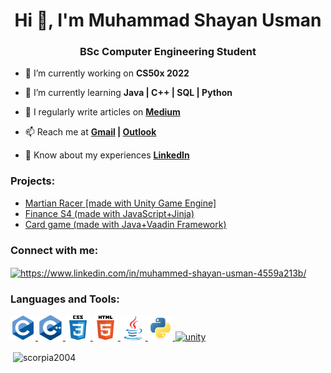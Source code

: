 <h1 align="center">Hi 👋, I'm Muhammad Shayan Usman</h1>
<h3 align="center">BSc Computer Engineering Student</h3>

- 🔭 I’m currently working on **CS50x 2022**

- 🌱 I’m currently learning **Java | C++ | SQL | Python**

- 📝 I regularly write articles on **[Medium](https://medium.com/@mshayanalwaha)**

- 📫 Reach me at **[Gmail](mailto:mshayanalwaha@gmail.com?subject=Hello%20there!) | [Outlook](mailto:mshayanalwaha@outlook.com?subject=Hello%20there!)**

- 📄 Know about my experiences **[LinkedIn](https://www.linkedin.com/in/muhammed-shayan-usman-4559a213b/)**

<h3 align="left">Projects:</h3>
<ul>
  <li><a href="https://shayan2004.itch.io/martian-racer" target="blank">Martian Racer [made with Unity Game Engine]</a></li>
  <li><a href="https://finance-s4.herokuapp.com/" target="blank">Finance S4 (made with JavaScript+Jinja)</a></li>
  <li><a href="https://github.com/SCORPIA2004/CS-102-Project-ATLA-g1I" target="blank">Card game (made with Java+Vaadin Framework)</a></li>

</ul>
</p>

<h3 align="left">Connect with me:</h3>
<p align="left">
<a href="https://www.linkedin.com/in/muhammed-shayan-usman/" target="blank"><img align="center" src="https://raw.githubusercontent.com/rahuldkjain/github-profile-readme-generator/master/src/images/icons/Social/linked-in-alt.svg" alt="https://www.linkedin.com/in/muhammed-shayan-usman-4559a213b/" height="30" width="40" /></a>
</p>

<h3 align="left">Languages and Tools:</h3>
<p align="left"> <a href="https://www.cprogramming.com/" target="_blank" rel="noreferrer"> <img src="https://raw.githubusercontent.com/devicons/devicon/master/icons/c/c-original.svg" alt="c" width="40" height="40"/> </a> <a href="https://www.w3schools.com/cpp/" target="_blank" rel="noreferrer"> <img src="https://raw.githubusercontent.com/devicons/devicon/master/icons/cplusplus/cplusplus-original.svg" alt="cplusplus" width="40" height="40"/> </a> <a href="https://www.w3schools.com/css/" target="_blank" rel="noreferrer"> <img src="https://raw.githubusercontent.com/devicons/devicon/master/icons/css3/css3-original-wordmark.svg" alt="css3" width="40" height="40"/> </a> <a href="https://www.w3.org/html/" target="_blank" rel="noreferrer"> <img src="https://raw.githubusercontent.com/devicons/devicon/master/icons/html5/html5-original-wordmark.svg" alt="html5" width="40" height="40"/> </a> <a href="https://www.java.com" target="_blank" rel="noreferrer"> <img src="https://raw.githubusercontent.com/devicons/devicon/master/icons/java/java-original.svg" alt="java" width="40" height="40"/> </a> <a href="https://www.python.org" target="_blank" rel="noreferrer"> <img src="https://raw.githubusercontent.com/devicons/devicon/master/icons/python/python-original.svg" alt="python" width="40" height="40"/> </a> <a href="https://unity.com/" target="_blank" rel="noreferrer"> <img src="https://www.vectorlogo.zone/logos/unity3d/unity3d-icon.svg" alt="unity" width="40" height="40"/> </a> </p>

<p>&nbsp;<img align="center" src="https://github-readme-stats.vercel.app/api?username=scorpia2004&show_icons=true&theme=dark&title_color=ff9500&locale=en" alt="scorpia2004" /></p>
